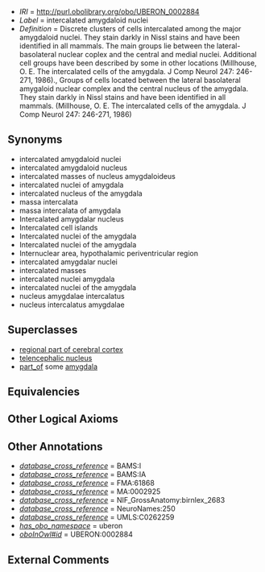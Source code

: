  * *IRI* = http://purl.obolibrary.org/obo/UBERON_0002884
 * *Label* = intercalated amygdaloid nuclei
 * *Definition* = Discrete clusters of cells intercalated among the major amygdaloid nuclei. They stain darkly in Nissl stains and have been identified in all mammals. The main groups lie between the lateral-basolateral nuclear coplex and the central and medial nuclei. Additional cell groups have been described by some in other locations (Millhouse, O. E. The intercalated cells of the amygdala. J Comp Neurol 247: 246-271, 1986)., Groups of cells located between the lateral basolateral amygaloid nuclear complex and the central nucleus of the amygdala. They stain darkly in Nissl stains and have been identified in all mammals. (Millhouse, O. E. The intercalated cells of the amygdala. J Comp Neurol 247: 246-271, 1986)

## Synonyms

 * intercalated amygdaloid nuclei
 * intercalated amygdaloid nucleus
 * intercalated masses of nucleus amygdaloideus
 * intercalated nuclei of amygdala
 * intercalated nucleus of the amygdala
 * massa intercalata
 * massa intercalata of amygdala
 * Intercalated amygdalar nucleus
 * Intercalated cell islands
 * Intercalated nuclei of the amygdala
 * Intercalated nuclei of the amygdala
 * Internuclear area, hypothalamic periventricular region
 * intercalated amygdalar nuclei
 * intercalated masses
 * intercalated nuclei amygdala
 * intercalated nuclei of the amygdala
 * nucleus amygdalae intercalatus
 * nucleus intercalatus amygdalae

## Superclasses

 * [regional part of cerebral cortex](../../UBERON/19/UBERON_0002619.md)
 * [telencephalic nucleus](../../UBERON/63/UBERON_0009663.md)
 * [part_of](../../BFO/50/BFO_0000050.md) some [amygdala](../../UBERON/76/UBERON_0001876.md)

## Equivalencies


## Other Logical Axioms


## Other Annotations

 * *[database_cross_reference](../../ef/oboInOwl#hasDbXref.md)* = BAMS:I
 * *[database_cross_reference](../../ef/oboInOwl#hasDbXref.md)* = BAMS:IA
 * *[database_cross_reference](../../ef/oboInOwl#hasDbXref.md)* = FMA:61868
 * *[database_cross_reference](../../ef/oboInOwl#hasDbXref.md)* = MA:0002925
 * *[database_cross_reference](../../ef/oboInOwl#hasDbXref.md)* = NIF_GrossAnatomy:birnlex_2683
 * *[database_cross_reference](../../ef/oboInOwl#hasDbXref.md)* = NeuroNames:250
 * *[database_cross_reference](../../ef/oboInOwl#hasDbXref.md)* = UMLS:C0262259
 * *[has_obo_namespace](../../ce/oboInOwl#hasOBONamespace.md)* = uberon
 * *[oboInOwl#id](../../id/oboInOwl#id.md)* = UBERON:0002884

## External Comments

